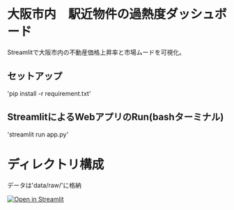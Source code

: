 # 大阪市内　駅近物件の過熱度ダッシュボード
Streamlitで大阪市内の不動産価格上昇率と市場ムードを可視化。

## セットアップ
'pip install -r requirement.txt'

## StreamlitによるWebアプリのRun(bashターミナル)
'streamlit run app.py'

# ディレクトリ構成
データは'data/raw/'に格納


[![Open in Streamlit](https://static.streamlit.io/badges/streamlit_badge_black_white.svg)](https://blank-app-template.streamlit.app/)